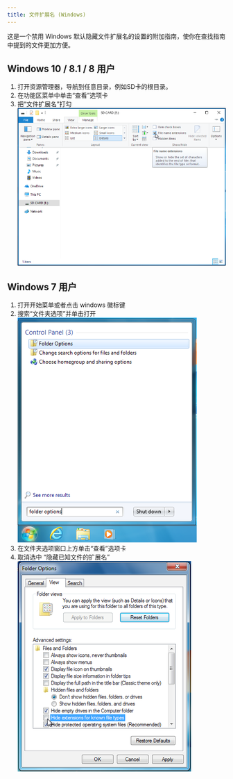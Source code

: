 ```yaml
---
title: 文件扩展名 (Windows)
---
```


这是一个禁用 Windows 默认隐藏文件扩展名的设置的附加指南，使你在查找指南中提到的文件更加方便。

## Windows 10 / 8.1 / 8 用户
1. 打开资源管理器，导航到任意目录，例如SD卡的根目录。
1. 在功能区菜单中单击“查看”选项卡
1. 把“文件扩展名”打勾![悬停在 Windows 10 上的 "文件名称扩展名" 复选框的截图](/assets/images/windows-10-file-extensions.png)

## Windows 7 用户
1. 打开开始菜单或者点击 windows 徽标键
1. 搜索“文件夹选项”并单击打开![在 Windows 7 开始菜单中搜索 "文件夹选项" 的屏幕截图](/assets/images/windows-7-folder-options-start-menu.png)
1. 在文件夹选项窗口上方单击“查看”选项卡
1. 取消选中 “隐藏已知文件的扩展名”![Windows 7上的 "文件夹选项" 窗口中 "隐藏已知类型" 已关闭的截图](/assets/images/windows-7-folder-options.png)
